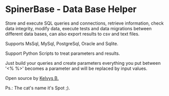 # SpinerBase - Data Base Helper 

Store and execute SQL queries and connections, retrieve information, check data integrity, modify data, execute tests and data migrations between different data bases, can also export results to csv and text files.

Supports MsSql, MySql, PostgreSql, Oracle and Sqlite.

Support Python Scripts to treat parameters and results.

Just build your queries and create parameters everything you put between '<% %>' becomes a parameter and will be replaced by input values.


Open source by <a href="http://Kelvysb.com">Kelvys B.</a> 

Ps.: The cat's name it's Spot ;).  
